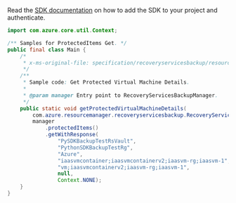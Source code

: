 Read the [SDK documentation](https://github.com/Azure/azure-sdk-for-java/blob/azure-resourcemanager-recoveryservicesbackup_1.0.0-beta.4/sdk/recoveryservicesbackup/azure-resourcemanager-recoveryservicesbackup/README.md) on how to add the SDK to your project and authenticate.

```java
import com.azure.core.util.Context;

/** Samples for ProtectedItems Get. */
public final class Main {
    /*
     * x-ms-original-file: specification/recoveryservicesbackup/resource-manager/Microsoft.RecoveryServices/stable/2021-12-01/examples/AzureIaasVm/Compute_ProtectedItem_Get.json
     */
    /**
     * Sample code: Get Protected Virtual Machine Details.
     *
     * @param manager Entry point to RecoveryServicesBackupManager.
     */
    public static void getProtectedVirtualMachineDetails(
        com.azure.resourcemanager.recoveryservicesbackup.RecoveryServicesBackupManager manager) {
        manager
            .protectedItems()
            .getWithResponse(
                "PySDKBackupTestRsVault",
                "PythonSDKBackupTestRg",
                "Azure",
                "iaasvmcontainer;iaasvmcontainerv2;iaasvm-rg;iaasvm-1",
                "vm;iaasvmcontainerv2;iaasvm-rg;iaasvm-1",
                null,
                Context.NONE);
    }
}
```
